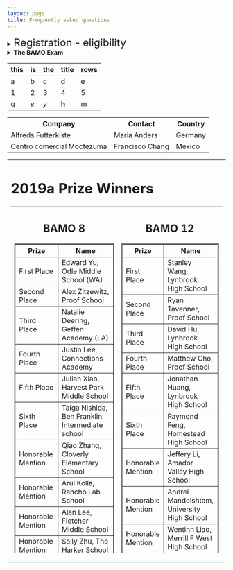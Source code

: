 ```yaml
---
layout: page
title: Frequently asked questions
---
```



<details><summary><font size="+2">Registration - eligibility</font></summary>
<ul>
  <li><details><summary><i>Who is eligible?</i> </summary>
BAMO-12 is for anyone who is in grade 12 or below (full-time college students are not eligible, but if a high school student is taking some college courses while still in high school, that is OK).  
BAMO8 is for anyone who is in grade 8 or below, unless they have previously scored a top award in BAMO-8.  
Originally, BAMO was restricted to students in schools in the San Francisco Bay Area.  In recent years, we have slowly expanded eligibility to include a few schools in the Pacific Northwest and Southern California. The number of students that we accomodate depends on how many people we have to grade the exams, so we cannot guarantee registration to all.  Just ask!
    </details></li>
  <li><details><summary><i>How do I register?</i> </summary>
Registration is done by schools or proctoring centers, such as math circles. We  send out an email in December to schools/proctoring centers that have been involved with BAMO in the past to register students to take the exam. We also will have the registration questionnaire available on the web site in December. The school/proctoring site needs a designated proctor who will administer the exam on-site.  If you wish to added to our email list, please click on this 
    <a href="https://forms.gle/pVCGWa71KXX8E9wz6">link</a>.
    </details></li>
 <li><details><summary><i>What if I am a student at a school and I cannot find a proctor?</i> </summary>
In this case, we will attempt to match you with a proctoring site nearby.  Usually another school or math circle will accommodate you. Most years, we have several dozen sites.
    </details></li>
 <li><details><summary><i>What if I am home schooled? Can my parent or guardian be the proctor?</i> </summary>
In this case, you will not be able to take the exam at home.  You will need to find a nearby center to accommodate you.
 </details></li>  
</ul>
</details>

<details><summary><b>The BAMO Exam</b> </summary>
<ul>
<li><details><summary><i>How many people take the BAMO exam?</i> </summary>
 During each of the past few years, nearly 500 people took BAMO-8 and about 200     took BAMO-12.
   </details></li>
<li><details><summary><i>How do the BAMO-8 and BAMO-12 exams differ?</i> </summary>
    Both exams have 5 questions, with a four-hour time limit. The BAMO-8 problems are labeled A, B, C, D, E, in increasing order of difficulty. The BAMO-12 problems are labeled 1--5, in increasing order of difficulty, and generally the last two problems of BAMO-8 and the first two problems of BAMO-12 overlap, so that problems C, D, E in BAMO-8 are, respectively, problems 1, 2, 3 in BAMO-12.
  </details></li>
  <li><details><summary><i>What kind of problems are on the exam?</i> </summary> 
    BAMO-8 problems include questions from logic, simple geometry, basic counting, and some algebra.  BAMO-12 problems may involve more advanced algebra, such as complex numbers, and possibly trigonometry, along with more advanced geometric ideas and more adanced counting concepts (more formally, combinatorics). No problems use or involve calculus. Please see our archive of <a href="https://paulzeitz.github.io/archives/problems_and_solutions/">past problems and solutions</a> for examples.
  </details></li>
<li><details><summary><i>How hard are the problems?</i> </summary> 
    The key word is "problem." A <i>problem</i>, in contrast to an <i>exercise</i>, is a mathematical question that requires <i>investigation</i> to solve. BAMO consists of, we hope, challenging and interesting problems. Usually the majority  of the participants   solve or make very significant progress on the first problem in their exam, but   only a handful (perhaps 1 out of 50) make any progress with the last problem.
  </details></li>
 <li><details><summary><i>Why are those last problems so hard?</i> </summary> 
    We have a very diverse group of participants.  Many are inexperienced folks that are relatively new to problem solving mathematics. For these students, we want to provide interesting problems that are relatively easy to investigate and enjoy.  But some participants are extremely experienced and highly skilled, including a few that are hoping to qualify for national or even international competitions. Therefore, some of our problems need to be so "hard" that they will separate the really experienced  from the extraordinarily experienced people.  We don't expect most participants to solve these problems during the time limit, but we try to make thse "hard" problems interesting to all.  We hope that even if you haven't solved a problem during the exam that you continue to think about it and perhaps discuss it with others.
  </details></li>

<li><details><summary><i>How are the problems graded?</i> </summary>  
    Each problem is worth 7 points, so a perfect score is 35 points.  Perfect scores are rare; perhaps one or two participants achieve this.  The median score is usually around 7 points (i.e., about half the students solve more than one problem, and about half solve less than one problem).
    </details></li>
<li><details><summary><i>If this exam is so hard, why should I take it? I won't win!</i> </summary>  
    "Winning" is not the point! BAMO is a fun challenge. For most people, even people who love math, it is a new experience to spend four hours doing nothing but thinking deeply about mathematics. And you will meet other people who share your interests.  And the awards ceremony, open to all participants, is another great experience.
   </details></li>
  <li><details><summary><i>Tell me more about the awards ceremony. Are there prizes?</i> </summary>  
    A week or so after the graders finish their work, we have an awards ceremony (held at <a href="https://www.msri.org">MSRI</a> since 2006) that features a talk by an excellent mathematician, followed by announcements of the top scoring individuals and teams. Prize winners receive cash, books, certificates, sometimes trophies or mathematical scultpures. Winning teams get certificates for food.  While it is certainly an honor to get an award, the real point of the awards ceremony is to celebrate mathematics itself. <a href="https://paulzeitz.github.io/archives/speakers/">Here</a>  is list of past speakers.
   </details></li>
</ul>
</details>

| this | is  | the | title | rows |
|------|-----|-----|-------|------|
| a    | b   | c   | d     | e    |
| 1    | 2   | 3   | 4     | 5    |
| q    | _e_ | *y* | **h** | m    |

<table>
  <tr>
    <th>Company</th>
    <th>Contact</th> 
    <th>Country</th>
  </tr>
  <tr>
    <td>Alfreds Futterkiste</td>
    <td>Maria Anders</td> 
    <td>Germany</td>
  </tr>
  <tr>
    <td>Centro comercial Moctezuma</td>
    <td>Francisco Chang</td> 
    <td>Mexico</td>
  </tr>
</table>
 
<tr valign="top">
                <td align="center">
                    <table border="0" width="400">
                        <tr valign="top">
                            <td>
                                <div class="textbox">
                                    <div class="text">
                                        <h1>2019a Prize Winners</h1>
                                        <table height="800" border="0" cellpadding="10">
                                            <tr valign="top">
                                                <td>
                                                    <div align="center">
                                                        <h2>BAMO 8</h2>
                                                        <table cellpadding="10" border="2">
                                                            <tr>
                                                                <th>Prize</th>
                                                                <th>Name</th>
                                                            </tr>
                                                            <tr>
                                                                <td>First Place</td>
                                                                <td>Edward	Yu,	Odle Middle School (WA)</td>
                                                            </tr>
                                                            <tr>
                                                                <td>Second Place</td>
                                                                <td>Alex	Zitzewitz, 	Proof School</td>
                                                            </tr>
                                                            <tr>
                                                                <td>Third Place</td>
                                                                <td>Natalie	Deering,	Geffen Academy (LA)</td>
                                                            </tr>
                                                            <tr>
                                                                <td>Fourth Place</td>
                                                                <td>Justin	Lee,	Connections Academy</td>
                                                            </tr>
                                                            <tr>
                                                                <td>Fifth Place</td>
                                                                <td>Julian	Xiao,	Harvest Park Middle School</td>
                                                            </tr>
                                                            <tr>
                                                                <td>Sixth Place</td>
                                                                <td>Taiga	Nishida,	Ben Franklin Intermediate school</td>
                                                            </tr>
                                                            <tr>
                                                                <td>Honorable Mention</td>
                                                                <td>	Qiao	Zhang,	Cloverly Elementary School	</td>
                                                            </tr>
                                                            <tr>
                                                                <td>Honorable Mention</td>
                                                                <td>	Arul	Kolla,	Rancho Lab School	</td>
                                                            </tr>
                                                            <tr>
                                                                <td>Honorable Mention</td>
                                                                <td>	Alan	Lee,	Fletcher Middle School	</td>
                                                            </tr>
                                                            <tr>
                                                                <td>Honorable Mention</td>
                                                                <td>	Sally	Zhu,	The Harker School	</td>
                                                            </tr>
                                                            <tr>
                                                                <td>Honorable Mention</td>
                                                                <td>	Vishak	Srikanth,	Basis Independent Silicon Valley	</td>
                                                            </tr>
                                                            <tr>
                                                                <td>Honorable Mention</td>
                                                                <td>	Cynthia	Wang,	The Harker School	</td>
                                                            </tr>
                                                            <tr>
                                                                <td>Honorable Mention</td>
                                                                <td>	Henry	Gustafson,	SF Day School	</td>
                                                            </tr>
                                                            <tr>
                                                                <td>Honorable Mention</td>
                                                                <td>	August	Deer,	Geffen Academy	</td>
                                                            </tr>
                                                            <tr>
                                                                <td>Honorable Mention</td>
                                                                <td>	Indeever	Madireddy,	Basis Independent Silicon Valley	</td>
                                                            </tr>
                                                            <tr>
                                                                <td>Honorable Mention</td>
                                                                <td>	Ishir	Garg,	Castillero Middle School	</td>
                                                            </tr>
                                                            <tr>
                                                                <td>Honorable Mention</td>
                                                                <td>	Nicole	Shen,	Sierramont Middle School	</td>
                                                            </tr>
                                                        </table>
                                                        <br>
                                                        <br>
                                                        <table cellpadding="10" border="2">
                                                            <tr>
                                                                <th>Team Prize</th>
                                                                <th>Team Name</th>
                                                            </tr>
                                                            <tr>
                                                                <td>First Place Team Score</td>
                                                                <td>The Harker School</td>
                                                            </tr>
                                                            <tr>
                                                                <td>Second Place Team Score</td>
                                                                <td>Basis Independent Silicon Valley</td>
                                                            </tr>
                                                            <tr>
                                                                <td>Third Place Team Score</td>
                                                                <td>Proof School</td>
                                                            </tr>
                                                            <tr>
                                                                <td>First Place Team Participation</td>
                                                                <td>Fletcher Middle School</td>
                                                            </tr>
                                                            <tr>
                                                                <td>Second Place Team Participation</td>
                                                                <td>Basis Independent Silicon Valley</td>
                                                            </tr>
                                                            <tr>
                                                                <td>Third Place Team Participation</td>
                                                                <td>The Nueva School</td>
                                                            </tr>
                                                        </table>
                                                        <br>
                                                        <br>
                                                </td>
                                                <td>
                                                    <div align="center">
                                                        <h2>BAMO 12</h2>
                                                        <table cellpadding="10" border="2">
                                                            <tr>
                                                                <th>Prize</th>
                                                                <th>Name</th>
                                                            </tr>
                                                            <tr>
                                                                <td>First Place</td>
                                                                <td>		Stanley	Wang,	Lynbrook High School	</td>
                                                            </tr>
                                                            <tr>
                                                                <td>Second Place</td>
                                                                <td>		Ryan	Tavenner,	Proof School	</td>
                                                            </tr>
                                                            <tr>
                                                                <td>Third Place</td>
                                                                <td>		David	Hu,	Lynbrook High School	</td>
                                                            </tr>
                                                            <tr>
                                                                <td>Fourth Place</td>
                                                                <td>		Matthew	Cho,	Proof School	</td>
                                                            </tr>
                                                            <tr>
                                                                <td>Fifth Place</td>
                                                                <td>		Jonathan	Huang,	Lynbrook High School	</td>
                                                            </tr>
                                                            <tr>
                                                                <td>Sixth Place</td>
                                                                <td>		Raymond	Feng,	Homestead High School	</td>
                                                            </tr>
                                                            <tr>
                                                                <td>Honorable Mention</td>
                                                                <td>		Jeffery	Li,	Amador Valley High School	</td>
                                                            </tr>
                                                            <tr>
                                                                <td>Honorable Mention</td>
                                                                <td>		Andrei	Mandelshtam,	University High School	</td>
                                                            </tr>
                                                            <tr>
                                                                <td>Honorable Mention</td>
                                                                <td>		Wentinn	Liao,	Merrill F West High School	</td>
                                                            </tr>
                                                            <tr>
                                                                <td>Honorable Mention</td>
                                                                <td>		Espen	Slettnes,	Abel Academy (homeschool)	</td>
                                                            </tr>
                                                            <tr>
                                                                <td>Honorable Mention</td>
                                                                <td>		Isaac	Li,	Proof School	</td>
                                                            </tr>
                                                            <tr>
                                                                <td>Honorable Mention</td>
                                                                <td>		Adam	Tang,	Basis Independent Silicon Valley	</td>
                                                            </tr>
                                                            <tr>
                                                                <td>Honorable Mention</td>
                                                                <td>		Andrew	Zhao,	Henry M. Gunn High School	</td>
                                                            </tr>
                                                            <tr>
                                                                <td>Honorable Mention</td>
                                                                <td>		Sean	Li,	Monte Vista High School	</td>
                                                            </tr>
                                                            <tr>
                                                                <td>Honorable Mention</td>
                                                                <td>		Austin	Lei,	Lynbrook High School	</td>
                                                            </tr>
                                                            <tr>
                                                                <td>Honorable Mention</td>
                                                                <td>		Gregory	Baimetov,	Lake Washington High School	</td>
                                                            </tr>
                                                            <tr>
                                                                <td>Honorable Mention</td>
                                                                <td>		Justin	Wu,	Proof School	</td>
                                                            </tr>
                                                            <tr>
                                                                <td>Honorable Mention</td>
                                                                <td>		Arjun	Venkatraman,	Palo Alto  High School	</td>
                                                            </tr>
                                                        </table>
                                                        <br>
                                                        <br>
                                                        <table cellpadding="10" border="2">
                                                            <tr>
                                                                <th>Team Prize</th>
                                                                <th>Team Name</th>
                                                            </tr>
                                                            <tr>
                                                                <td>First Place Team Score</td>
                                                                <td>Lynbrook HS</td>
                                                            </tr>
                                                            <tr>
                                                                <td>Second Place Team Score</td>
                                                                <td>Proof School</td>
                                                            </tr>
                                                            <tr>
                                                                <td>Third Place Team Score</td>
                                                                <td>Henry M. Gunn HS</td>
                                                            </tr>
                                                            <tr>
                                                                <td>First Place Team Participation</td>
                                                                <td>Proof School</td>
                                                            </tr>
                                                            <tr>
                                                                <td>Second Place Team Participation</td>
                                                                <td>Henry M. Gunn HS</td>
                                                            </tr>
                                                            <tr>
                                                                <td>Third Place Team Participation</td>
                                                                <td>Lynbrook HS</td>
                                                            </tr>
                                                        </table>
                                                
                                </div> 
                            
                   
